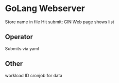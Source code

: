 # GoLang Webserver
Store name in file
Hit submit: GIN
Web page shows list
## Operator
Submits via yaml

## Other
workload ID
cronjob for data
